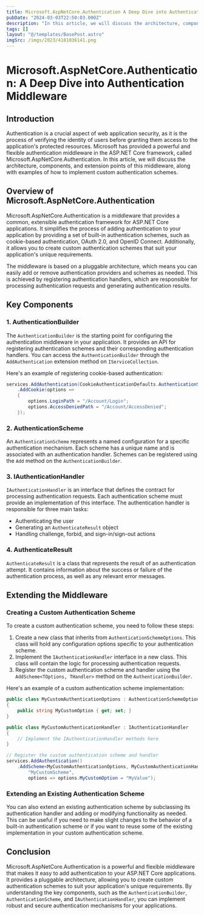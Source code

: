 ```yaml
---
title: Microsoft.AspNetCore.Authentication A Deep Dive into Authentication Middleware
pubDate: "2024-03-03T22:50:03.000Z"
description: "In this article, we will discuss the architecture, components, and extension points of this middleware, along with examples of how to implement custom authentication schemes."
tags: []
layout: "@/templates/BasePost.astro"
imgSrc: /imgs/2023/4181036141.png
---
```

# Microsoft.AspNetCore.Authentication: A Deep Dive into Authentication Middleware

## Introduction

Authentication is a crucial aspect of web application security, as it is the process of verifying the identity of users before granting them access to the application's protected resources. Microsoft has provided a powerful and flexible authentication middleware in the ASP.NET Core framework, called Microsoft.AspNetCore.Authentication. In this article, we will discuss the architecture, components, and extension points of this middleware, along with examples of how to implement custom authentication schemes.

## Overview of Microsoft.AspNetCore.Authentication

Microsoft.AspNetCore.Authentication is a middleware that provides a common, extensible authentication framework for ASP.NET Core applications. It simplifies the process of adding authentication to your application by providing a set of built-in authentication schemes, such as cookie-based authentication, OAuth 2.0, and OpenID Connect. Additionally, it allows you to create custom authentication schemes that suit your application's unique requirements.

The middleware is based on a pluggable architecture, which means you can easily add or remove authentication providers and schemes as needed. This is achieved by registering authentication handlers, which are responsible for processing authentication requests and generating authentication results.

## Key Components

### 1. AuthenticationBuilder

The `AuthenticationBuilder` is the starting point for configuring the authentication middleware in your application. It provides an API for registering authentication schemes and their corresponding authentication handlers. You can access the `AuthenticationBuilder` through the `AddAuthentication` extension method on `IServiceCollection`.

Here's an example of registering cookie-based authentication:

```csharp
services.AddAuthentication(CookieAuthenticationDefaults.AuthenticationScheme)
    .AddCookie(options =>
    {
        options.LoginPath = "/Account/Login";
        options.AccessDeniedPath = "/Account/AccessDenied";
    });
```

### 2. AuthenticationScheme

An `AuthenticationScheme` represents a named configuration for a specific authentication mechanism. Each scheme has a unique name and is associated with an authentication handler. Schemes can be registered using the `Add` method on the `AuthenticationBuilder`.

### 3. IAuthenticationHandler

`IAuthenticationHandler` is an interface that defines the contract for processing authentication requests. Each authentication scheme must provide an implementation of this interface. The authentication handler is responsible for three main tasks:

- Authenticating the user
- Generating an `AuthenticateResult` object
- Handling challenge, forbid, and sign-in/sign-out actions

### 4. AuthenticateResult

`AuthenticateResult` is a class that represents the result of an authentication attempt. It contains information about the success or failure of the authentication process, as well as any relevant error messages.

## Extending the Middleware

### Creating a Custom Authentication Scheme

To create a custom authentication scheme, you need to follow these steps:

1. Create a new class that inherits from `AuthenticationSchemeOptions`. This class will hold any configuration options specific to your authentication scheme.
2. Implement the `IAuthenticationHandler` interface in a new class. This class will contain the logic for processing authentication requests.
3. Register the custom authentication scheme and handler using the `AddScheme<TOptions, THandler>` method on the `AuthenticationBuilder`.

Here's an example of a custom authentication scheme implementation:

```csharp
public class MyCustomAuthenticationOptions : AuthenticationSchemeOptions
{
    public string MyCustomOption { get; set; }
}

public class MyCustomAuthenticationHandler : IAuthenticationHandler
{
    // Implement the IAuthenticationHandler methods here
}

// Register the custom authentication scheme and handler
services.AddAuthentication()
    .AddScheme<MyCustomAuthenticationOptions, MyCustomAuthenticationHandler>(
        "MyCustomScheme",
        options => options.MyCustomOption = "MyValue");
```

### Extending an Existing Authentication Scheme

You can also extend an existing authentication scheme by subclassing its authentication handler and adding or modifying functionality as needed. This can be useful if you need to make slight changes to the behavior of a built-in authentication scheme or if you want to reuse some of the existing implementation in your custom authentication scheme.

## Conclusion

Microsoft.AspNetCore.Authentication is a powerful and flexible middleware that makes it easy to add authentication to your ASP.NET Core applications. It provides a pluggable architecture, allowing you to create custom authentication schemes to suit your application's unique requirements. By understanding the key components, such as the `AuthenticationBuilder`, `AuthenticationScheme`, and `IAuthenticationHandler`, you can implement robust and secure authentication mechanisms for your applications.
